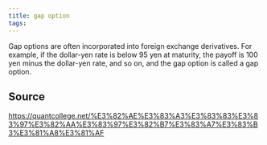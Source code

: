 ```yaml
---
title: gap option
tags: 
---
```


Gap options are often incorporated into foreign exchange derivatives. For example, if the dollar-yen rate is below 95 yen at maturity, the payoff is 100 yen minus the dollar-yen rate, and so on, and the gap option is called a gap option.

## Source
https://quantcollege.net/%E3%82%AE%E3%83%A3%E3%83%83%E3%83%97%E3%82%AA%E3%83%97%E3%82%B7%E3%83%A7%E3%83%B3%E3%81%A8%E3%81%AF